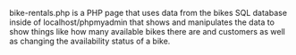 bike-rentals.php is a PHP page that uses data from the bikes SQL database inside of localhost/phpmyadmin that shows and manipulates the data to show things like how many available bikes there are and customers as well as changing the availability status of a bike.
